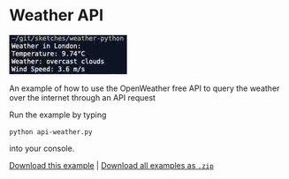 # Weather API

![A screenshot of a terminal application showing a python script returning the current weather in London](weather.jpg)

An example of how to use the OpenWeather free API to query the weather over the internet through an API request

Run the example by typing

```
python api-weather.py
```

into your console.

[Download this example](https://github.com/XRRCA/CreativeCoding/raw/main/py/api-weather/api-weather.py) | [Download all examples as `.zip`](https://github.com/XRRCA/CreativeCoding/archive/refs/heads/main.zip)
